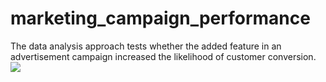 # marketing_campaign_performance
 The data analysis approach tests whether the added feature in an advertisement campaign increased the likelihood of customer conversion.
![]('conversion_creative.png)
